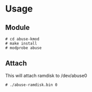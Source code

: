 # Usage

## Module
```
# cd abuse-kmod
# make install
# modprobe abuse
```

## Attach

This will attach ramdisk to /dev/abuse0

```
# ./abuse-ramdisk.bin 0
```